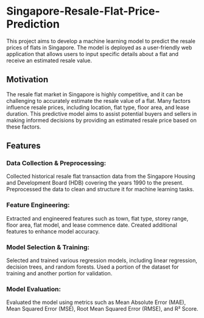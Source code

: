 # Singapore-Resale-Flat-Price-Prediction

This project aims to develop a machine learning model to predict the resale prices of flats in Singapore. The model is deployed as a user-friendly web application that allows users to input specific details about a flat and receive an estimated resale value.

## Motivation
The resale flat market in Singapore is highly competitive, and it can be challenging to accurately estimate the resale value of a flat. Many factors influence resale prices, including location, flat type, floor area, and lease duration. This predictive model aims to assist potential buyers and sellers in making informed decisions by providing an estimated resale price based on these factors.

## Features
### Data Collection & Preprocessing:

Collected historical resale flat transaction data from the Singapore Housing and Development Board (HDB) covering the years 1990 to the present.
Preprocessed the data to clean and structure it for machine learning tasks.
### Feature Engineering:

Extracted and engineered features such as town, flat type, storey range, floor area, flat model, and lease commence date.
Created additional features to enhance model accuracy.
### Model Selection & Training:

Selected and trained various regression models, including linear regression, decision trees, and random forests.
Used a portion of the dataset for training and another portion for validation.
### Model Evaluation:

Evaluated the model using metrics such as Mean Absolute Error (MAE), Mean Squared Error (MSE), Root Mean Squared Error (RMSE), and R² Score.
